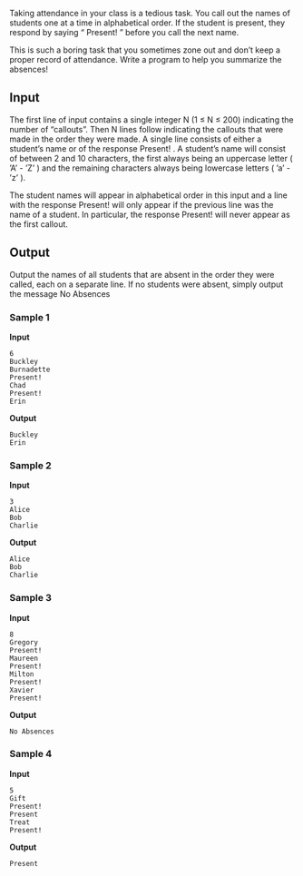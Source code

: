 Taking attendance in your class is a tedious task. You call
out the names of students one at a time in alphabetical order.
If the student is present, they respond by saying “ Present! ” before you call the next name.

This is such a boring task that you sometimes zone out and
don’t keep a proper record of attendance. Write a program to
help you summarize the absences!

## Input
The first line of input contains a single integer N (1 ≤ N ≤ 200) indicating the
number of “callouts”. Then N lines follow indicating the
callouts that were made in the order they were made. A single
line consists of either a student’s name or of the response Present! . A student’s name will
consist of between 2 and 10 characters, the first
always being an uppercase letter ( ’A’ - ’Z’ ) and the
remaining characters always being lowercase letters ( ’a’ - ’z’ ).

The student names will appear in alphabetical order in this
input and a line with the response Present! will only appear if the previous line
was the name of a student. In particular, the response Present! will never appear as the
first callout.

## Output
Output the names of all students that are absent in the
order they were called, each on a separate line. If no students
were absent, simply output the message No
Absences

### Sample 1
**Input**
```text
6
Buckley
Burnadette
Present!
Chad
Present!
Erin
```
**Output**
```text
Buckley
Erin
```

### Sample 2
**Input**
```text
3
Alice
Bob
Charlie
```
**Output**
```text
Alice
Bob
Charlie
```

### Sample 3
**Input**
```text
8
Gregory
Present!
Maureen
Present!
Milton
Present!
Xavier
Present!
```
**Output**
```text
No Absences
```

### Sample 4
**Input**
```text
5
Gift
Present!
Present
Treat
Present!
```
**Output**
```text
Present
```

